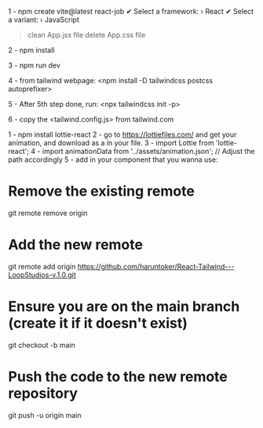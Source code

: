 <project set-up guide>

1 - npm create vite@latest react-job
✔ Select a framework: › React
✔ Select a variant: › JavaScript
 > clean App.jsx file
 > delete App.css file

2 - npm install 

3 - npm run dev

4 - from tailwind webpage: <npm install -D tailwindcss postcss autoprefixer>

5 - After 5th step done, run: <npx tailwindcss init -p>

6 - copy the <tailwind.config.js> from tailwind.com

<!-- to add animation -->

1 - npm install lottie-react
2 - go to <https://lottiefiles.com/> and get your animation, and download as a <JSON> in your <asset> file.
3 - import Lottie from 'lottie-react';
4 - import animationData from '../assets/animation.json'; // Adjust the path accordingly
5 - add in your component that you wanna use:
<section>
<!-- animation -->
<div className="absolute mt-20 inset-0 z-0 pointer-events-none">
<Lottie animationData={animationData} loop={true} />
</div>
<!-- component itself -->
<div>
</div>
</section>


<!-- git repo issues -->

# Remove the existing remote
git remote remove origin

# Add the new remote
git remote add origin https://github.com/haruntoker/React-Tailwind---LoopStudios-v.1.0.git

# Ensure you are on the main branch (create it if it doesn't exist)
git checkout -b main

# Push the code to the new remote repository
git push -u origin main
